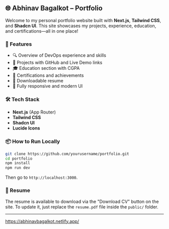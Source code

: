 
## 🌐 Abhinav Bagalkot – Portfolio

Welcome to my personal portfolio website built with **Next.js**, **Tailwind CSS**, and **Shadcn UI**. This site showcases my projects, experience, education, and certifications—all in one place!

### 🚀 Features

- 🔍 Overview of DevOps experience and skills  
- 📁 Projects with GitHub and Live Demo links  
- 🎓 Education section with CGPA  
- 🏅 Certifications and achievements  
- 📄 Downloadable resume  
- 🌙 Fully responsive and modern UI  

### 🛠️ Tech Stack

- **Next.js** (App Router)
- **Tailwind CSS**
- **Shadcn UI**
- **Lucide Icons**

### 📦 How to Run Locally

```bash
git clone https://github.com/yourusername/portfolio.git
cd portfolio
npm install
npm run dev
```

Then go to `http://localhost:3000`.

### 📄 Resume

The resume is available to download via the "Download CV" button on the site. To update it, just replace the `resume.pdf` file inside the `public/` folder.

---
https://abhinavbagalkot.netlify.app/
